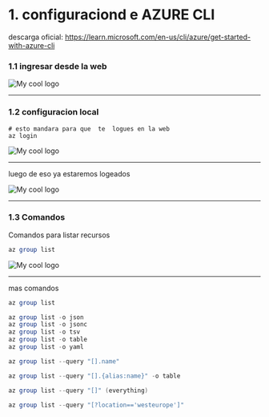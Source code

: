 # 1. configuraciond e AZURE  CLI

descarga oficial: https://learn.microsoft.com/en-us/cli/azure/get-started-with-azure-cli

### 1.1 ingresar desde la web
<img src="https://i.imgur.com/cJqIRni.png" alt="My cool logo"/>

-- --


### 1.2 configuracion local
```shell
# esto mandara para que  te  logues en la web
az login
```
<img src="https://i.imgur.com/sW0pTjH.png" alt="My cool logo"/>

-- --

luego de eso ya   estaremos  logeados


<img src="https://i.imgur.com/9iW3r9C.png" alt="My cool logo"/>

-- --

### 1.3 Comandos

Comandos para listar recursos

```powershell
az group list
```
<img src="https://i.imgur.com/bgbwnKg.png" alt="My cool logo"/>

-- --
mas comandos
```powershell
az group list

az group list -o json
az group list -o jsonc
az group list -o tsv 
az group list -o table
az group list -o yaml

az group list --query "[].name"

az group list --query "[].{alias:name}" -o table

az group list --query "[]" (everything)

az group list --query "[?location=='westeurope']"
```
